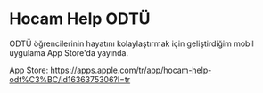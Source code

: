 # Hocam Help ODTÜ
ODTÜ öğrencilerinin hayatını kolaylaştırmak için geliştirdiğim mobil uygulama App Store'da yayında. 

App Store: https://apps.apple.com/tr/app/hocam-help-odt%C3%BC/id1636375306?l=tr
